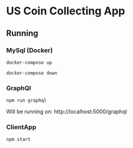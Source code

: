 # US Coin Collecting App

## Running

### MySql (Docker)
```
docker-compose up
```

```
docker-compose down
```

### GraphQl
```
npm run graphql
```
Will be running on: http://localhost:5000/graphql
### ClientApp
```
npm start
```